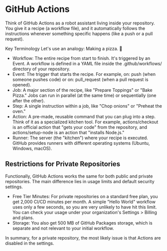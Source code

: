 # GitHub Actions
Think of GitHub Actions as a robot assistant living inside your repository. You give it a recipe (a workflow file), and it automatically follows the instructions whenever something specific happens (like a push or a pull request).

Key Terminology
Let's use an analogy: Making a pizza. 🍕

- Workflow: The entire recipe from start to finish. It's triggered by an Event. A workflow is defined in a YAML file inside the .github/workflows/ directory of your repository.
- Event: The trigger that starts the recipe. For example, on: push (when someone pushes code) or on: pull_request (when a pull request is opened).
- Job: A major section of the recipe, like "Prepare Toppings" or "Bake Pizza." Jobs can run in parallel (at the same time) or sequentially (one after the other).
- Step: A single instruction within a job, like "Chop onions" or "Preheat the oven."
- Action: A pre-made, reusable command that you can plug into a step. Think of it as a specialized kitchen tool. For example, actions/checkout is an official action that "gets your code" from the repository, and actions/setup-node is an action that "installs Node.js."
- Runner: The server (the "kitchen") where your recipe is executed. GitHub provides runners with different operating systems (Ubuntu, Windows, macOS).

## Restrictions for Private Repositories
Functionally, GitHub Actions works the same for both public and private repositories. The main difference lies in usage limits and default security settings.
- Free Tier Minutes: For private repositories on a standard free plan, you get 2,000 CI/CD minutes per month. A simple "Hello World" workflow uses only a few seconds, so you are very unlikely to have hit this limit. You can check your usage under your organization's Settings > Billing and plans.
- Storage: You also get 500 MB of GitHub Packages storage, which is separate and not relevant to your initial workflow.

In summary, for a private repository, the most likely issue is that Actions are disabled in the settings.